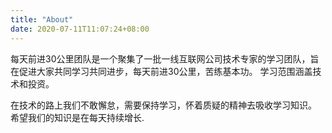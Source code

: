 ```yaml
---
title: "About"
date: 2020-07-11T11:07:24+08:00
---
```


每天前进30公里团队是一个聚集了一批一线互联网公司技术专家的学习团队，旨在促进大家共同学习共同进步，每天前进30公里，苦练基本功。 学习范围涵盖技术和投资。   

在技术的路上我们不敢懈怠，需要保持学习，怀着质疑的精神去吸收学习知识。   
希望我们的知识是在每天持续增长.